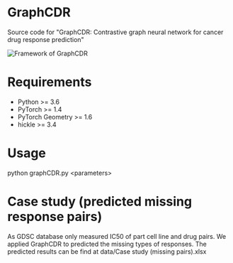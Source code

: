 # GraphCDR
Source code for "GraphCDR: Contrastive graph neural network for cancer drug response prediction"

![Framework of GraphCDR](https://github.com/liuxuan666/GraphCDR/blob/main/Framework.png)  

# Requirements
* Python >= 3.6
* PyTorch >= 1.4
* PyTorch Geometry >= 1.6
* hickle >= 3.4

# Usage
python graphCDR.py \<parameters\>
  
# Case study (predicted missing response pairs)
As GDSC database only measured IC50 of part cell line and drug pairs. We applied GraphCDR to predicted the missing types of responses. The predicted results can be find at data/Case study (missing pairs).xlsx

